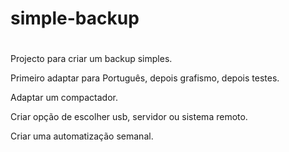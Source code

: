 # simple-backup
#
Projecto para criar um backup simples.

Primeiro adaptar para Português, depois grafismo, depois testes.

Adaptar um compactador.

Criar opção de escolher usb, servidor ou sistema remoto.

Criar uma automatização semanal.
